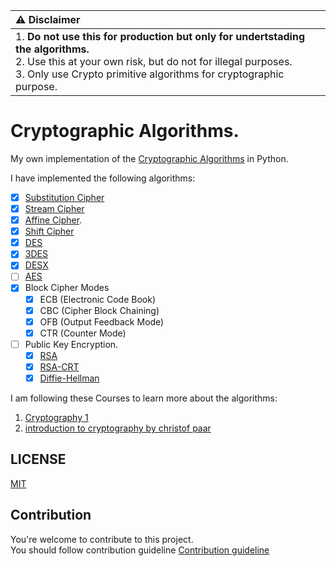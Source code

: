 | ⚠️ Disclaimer                                                                    |
|:-----------------------------------------------------------------------------|
| 1. **Do not use this for production but only for undertstading the algorithms.** <br />2. Use this at your own risk, but do not for illegal purposes. <br />3. Only use Crypto primitive algorithms for cryptographic purpose.|

# Cryptographic Algorithms.

My own implementation of the [Cryptographic Algorithms](https://en.wikipedia.org/wiki/Cryptographic_algorithm) in Python.

I have implemented the following algorithms:
- [x] [Substitution Cipher](https://en.wikipedia.org/wiki/Substitution_cipher)
- [x] [Stream Cipher](https://en.wikipedia.org/wiki/Stream_cipher)
- [x] [Affine Cipher](https://en.wikipedia.org/wiki/Affine_cipher).
- [x] [Shift Cipher](https://en.wikipedia.org/wiki/Shift_cipher)
- [x] [DES](https://en.wikipedia.org/wiki/DES_supplementary_material)
- [x] [3DES](https://en.wikipedia.org/wiki/Triple_DES)
- [x] [DESX](https://en.wikipedia.org/wiki/DES_X)
- [ ] [AES](https://en.wikipedia.org/wiki/Advanced_Encryption_Standard)
- [x] Block Cipher Modes
    - [x] ECB (Electronic Code Book)
    - [x] CBC (Cipher Block Chaining)
    - [x] OFB (Output Feedback Mode)
    - [x] CTR (Counter Mode)
- [ ] Public Key Encryption.
    - [x] [RSA](./algorithms/public_key/RSA.py)
    - [x] [RSA-CRT](./algorithms/public_key/RSA_CRT.py)
    - [x] [Diffie-Hellman](./algorithms/public_key/diffie_hellman.py)

I am following these Courses to learn more about the algorithms:
1. [Cryptography 1](https://www.coursera.org/learn/crypto)
2. [introduction to cryptography by christof paar](https://www.amazon.com/Understanding-Cryptography-Textbook-Students-Practitioners/dp/3642446493)

## LICENSE
[MIT](https://opensource.org/licenses/MIT)

## Contribution  
You're welcome to contribute to this project.  
You should follow contribution guideline [Contribution guideline](https://github.com/lablnet/cryptographic_algorithms/blob/main/CONTRIBUTING.md) 
